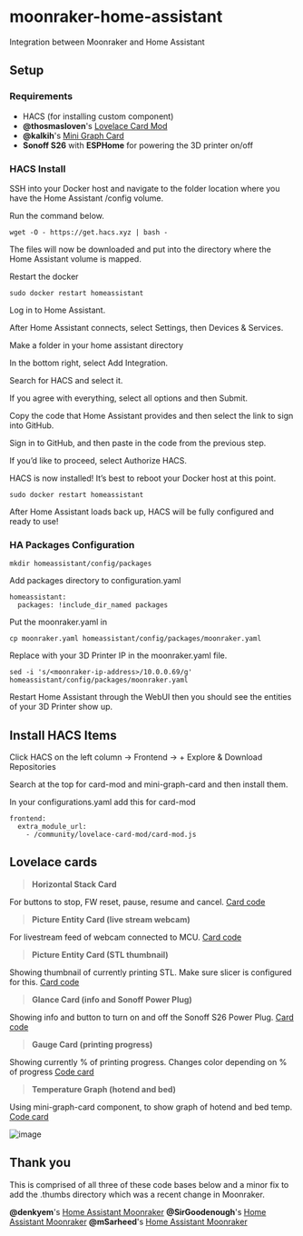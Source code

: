 # moonraker-home-assistant

Integration between Moonraker and Home Assistant 

## Setup

### Requirements

- HACS (for installing custom component)
- **@thosmasloven**'s [Lovelace Card Mod](https://github.com/thomasloven/lovelace-card-mod)
- **@kalkih**'s [Mini Graph Card](https://github.com/kalkih/mini-graph-card)
- **Sonoff S26** with **ESPHome** for powering the 3D printer on/off

### HACS Install

SSH into your Docker host and navigate to the folder location where you have the Home Assistant /config volume.

Run the command below.

```
wget -O - https://get.hacs.xyz | bash -
```

The files will now be downloaded and put into the directory where the Home Assistant volume is mapped.

Restart the docker

```
sudo docker restart homeassistant
```

Log in to Home Assistant.

After Home Assistant connects, select Settings, then Devices & Services.

Make a folder in your home assistant directory

In the bottom right, select Add Integration.

Search for HACS and select it.

If you agree with everything, select all options and then Submit.

Copy the code that Home Assistant provides and then select the link to sign into GitHub.

Sign in to GitHub, and then paste in the code from the previous step.

If you’d like to proceed, select Authorize HACS.

HACS is now installed! It’s best to reboot your Docker host at this point.

```
sudo docker restart homeassistant
```

After Home Assistant loads back up, HACS will be fully configured and ready to use!

### HA Packages Configuration

```
mkdir homeassistant/config/packages
```

Add packages directory to configuration.yaml

```
homeassistant:
  packages: !include_dir_named packages
```

Put the moonraker.yaml in

```
cp moonraker.yaml homeassistant/config/packages/moonraker.yaml
```

Replace <moonraker-ip-address> with your 3D Printer IP in the moonraker.yaml file.

```
sed -i 's/<moonraker-ip-address>/10.0.0.69/g' homeassistant/config/packages/moonraker.yaml
```

Restart Home Assistant through the WebUI then you should see the entities of your 3D Printer show up.

## Install HACS Items

Click HACS on the left column -> Frontend -> + Explore & Download Repositories

Search at the top for card-mod and mini-graph-card and then install them.

In your configurations.yaml add this for card-mod


```
frontend:
  extra_module_url:
    - /community/lovelace-card-mod/card-mod.js
```

## Lovelace cards

> **Horizontal Stack Card**

For buttons to stop, FW reset, pause, resume and cancel. [Card code](https://github.com/NonaSuomy/Moonraker-Home-Assistant/blob/main/horizontal-stack-lovelace.yaml)

> **Picture Entity Card (live stream webcam)**

For livestream feed of webcam connected to MCU. [Card code](https://github.com/NonaSuomy/Moonraker-Home-Assistant/blob/main/picture-entity-webcam.yaml)

> **Picture Entity Card (STL thumbnail)**

Showing thumbnail of currently printing STL. Make sure slicer is configured for this. [Card code](https://github.com/NonaSuomy/Moonraker-Home-Assistant/blob/main/picture-entity-thumbnail.yaml)

> **Glance Card (info and Sonoff Power Plug)**

Showing info and button to turn on and off the Sonoff S26 Power Plug. [Card code](https://github.com/NonaSuomy/Moonraker-Home-Assistant/blob/main/glance-card.yaml)

> **Gauge Card (printing progress)**

Showing currently % of printing progress. Changes color depending on % of progress [Code card](https://github.com/NonaSuomy/Moonraker-Home-Assistant/blob/main/gauge-card.yaml)

> **Temperature Graph (hotend and bed)**

Using mini-graph-card component, to show graph of hotend and bed temp. [Code card](https://github.com/NonaSuomy/Moonraker-Home-Assistant/blob/main/mini-graph-card.yaml)

![image](https://user-images.githubusercontent.com/1906575/215294846-e06c71cd-b173-4740-9d7d-12c48e15591e.png)

## Thank you

This is comprised of all three of these code bases below and a minor fix to add the .thumbs directory which was a recent change in Moonraker.

**@denkyem**'s [Home Assistant Moonraker](https://github.com/denkyem/home-assistant-moonraker)
**@SirGoodenough**'s [Home Assistant Moonraker](https://github.com/SirGoodenough/DEV-Moonraker-HA)
**@mSarheed**'s [Home Assistant Moonraker](https://github.com/mSarheed/home-assistant-moonraker)
